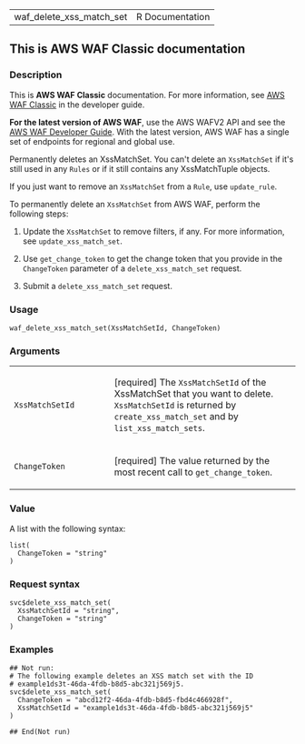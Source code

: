 <table style="width: 100%;">
<tbody>
<tr class="odd">
<td>waf_delete_xss_match_set</td>
<td style="text-align: right;">R Documentation</td>
</tr>
</tbody>
</table>

## This is AWS WAF Classic documentation

### Description

This is **AWS WAF Classic** documentation. For more information, see
[AWS WAF
Classic](https://docs.aws.amazon.com/waf/latest/developerguide/classic-waf-chapter.html)
in the developer guide.

**For the latest version of AWS WAF**, use the AWS WAFV2 API and see the
[AWS WAF Developer
Guide](https://docs.aws.amazon.com/waf/latest/developerguide/waf-chapter.html).
With the latest version, AWS WAF has a single set of endpoints for
regional and global use.

Permanently deletes an XssMatchSet. You can't delete an `XssMatchSet` if
it's still used in any `Rules` or if it still contains any XssMatchTuple
objects.

If you just want to remove an `XssMatchSet` from a `Rule`, use
`update_rule`.

To permanently delete an `XssMatchSet` from AWS WAF, perform the
following steps:

1.  Update the `XssMatchSet` to remove filters, if any. For more
    information, see `update_xss_match_set`.

2.  Use `get_change_token` to get the change token that you provide in
    the `ChangeToken` parameter of a `delete_xss_match_set` request.

3.  Submit a `delete_xss_match_set` request.

### Usage

    waf_delete_xss_match_set(XssMatchSetId, ChangeToken)

### Arguments

<table>
<colgroup>
<col style="width: 35%" />
<col style="width: 65%" />
</colgroup>
<tbody>
<tr class="odd">
<td><code
id="waf_delete_xss_match_set_:_XssMatchSetId">XssMatchSetId</code></td>
<td><p>[required] The <code>XssMatchSetId</code> of the XssMatchSet that
you want to delete. <code>XssMatchSetId</code> is returned by
<code>create_xss_match_set</code> and by
<code>list_xss_match_sets</code>.</p></td>
</tr>
<tr class="even">
<td><code
id="waf_delete_xss_match_set_:_ChangeToken">ChangeToken</code></td>
<td><p>[required] The value returned by the most recent call to
<code>get_change_token</code>.</p></td>
</tr>
</tbody>
</table>

### Value

A list with the following syntax:

    list(
      ChangeToken = "string"
    )

### Request syntax

    svc$delete_xss_match_set(
      XssMatchSetId = "string",
      ChangeToken = "string"
    )

### Examples

    ## Not run: 
    # The following example deletes an XSS match set with the ID
    # example1ds3t-46da-4fdb-b8d5-abc321j569j5.
    svc$delete_xss_match_set(
      ChangeToken = "abcd12f2-46da-4fdb-b8d5-fbd4c466928f",
      XssMatchSetId = "example1ds3t-46da-4fdb-b8d5-abc321j569j5"
    )

    ## End(Not run)
